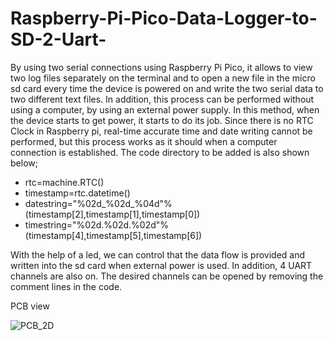 # Raspberry-Pi-Pico-Data-Logger-to-SD-2-Uart-
By using two serial connections using Raspberry Pi Pico, it allows to view two log files separately on the terminal and to open a new file in the micro sd card every time the device is powered on and write the two serial data to two different text files. In addition, this process can be performed without using a computer, by using an external power supply. In this method, when the device starts to get power, it starts to do its job.
Since there is no RTC Clock in Raspberry pi, real-time accurate time and date writing cannot be performed, but this process works as it should when a computer connection is established. The code directory to be added is also shown below;

* rtc=machine.RTC()
* timestamp=rtc.datetime()
* datestring="%02d_%02d_%04d"%(timestamp[2],timestamp[1],timestamp[0])
* timestring="%02d.%02d.%02d"%(timestamp[4],timestamp[5],timestamp[6])

With the help of a led, we can control that the data flow is provided and written into the sd card when external power is used. In addition, 4 UART channels are also on. The desired channels can be opened by removing the comment lines in the code.

PCB view


![PCB_2D](https://user-images.githubusercontent.com/110588407/184586287-c513dcb0-42ca-4e31-ac8f-c0b8cbe59f72.png)

